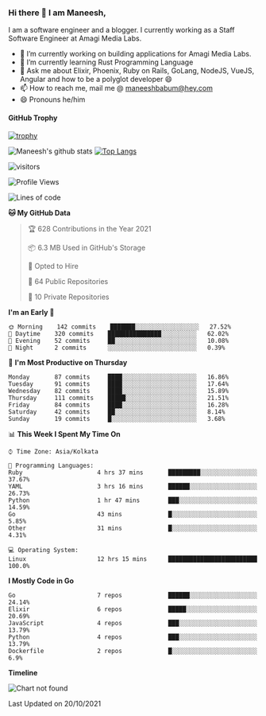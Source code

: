 ### Hi there 👋 I am Maneesh,

I am a software engineer and a blogger. I currently working as a Staff Software Engineer at Amagi Media Labs.


- 🔭 I’m currently working on building applications for Amagi Media Labs.
- 🌱 I’m currently learning Rust Programming Language
- 💬 Ask me about Elixir, Phoenix, Ruby on Rails, GoLang, NodeJS, VueJS, Angular and how to be a polyglot developer 😄
- 📫 How to reach me, mail me @ maneeshbabum@hey.com
- 😄 Pronouns he/him

#### GitHub Trophy
[![trophy](https://github-profile-trophy.vercel.app/?username=mbm-c)](https://github.com/ryo-ma/github-profile-trophy)

![Maneesh's github stats](https://github-readme-stats.vercel.app/api?username=mbm-c&show_icons=true)
[![Top Langs](https://github-readme-stats.vercel.app/api/top-langs/?username=mbm-c)](https://github.com/anuraghazra/github-readme-stats)


![visitors](https://visitor-badge.glitch.me/badge?page_id=maneeshbabu.maneeshbabu)

<!--START_SECTION:waka-->
![Profile Views](http://img.shields.io/badge/Profile%20Views-0-blue)

![Lines of code](https://img.shields.io/badge/From%20Hello%20World%20I%27ve%20Written-288083%20lines%20of%20code-blue)

**🐱 My GitHub Data** 

> 🏆 628 Contributions in the Year 2021
 > 
> 📦 6.3 MB Used in GitHub's Storage 
 > 
> 💼 Opted to Hire
 > 
> 📜 64 Public Repositories 
 > 
> 🔑 10 Private Repositories  
 > 
**I'm an Early 🐤** 

```text
🌞 Morning    142 commits    ███████░░░░░░░░░░░░░░░░░░   27.52% 
🌆 Daytime    320 commits    ███████████████░░░░░░░░░░   62.02% 
🌃 Evening    52 commits     ██░░░░░░░░░░░░░░░░░░░░░░░   10.08% 
🌙 Night      2 commits      ░░░░░░░░░░░░░░░░░░░░░░░░░   0.39%

```
📅 **I'm Most Productive on Thursday** 

```text
Monday       87 commits     ████░░░░░░░░░░░░░░░░░░░░░   16.86% 
Tuesday      91 commits     ████░░░░░░░░░░░░░░░░░░░░░   17.64% 
Wednesday    82 commits     ████░░░░░░░░░░░░░░░░░░░░░   15.89% 
Thursday     111 commits    █████░░░░░░░░░░░░░░░░░░░░   21.51% 
Friday       84 commits     ████░░░░░░░░░░░░░░░░░░░░░   16.28% 
Saturday     42 commits     ██░░░░░░░░░░░░░░░░░░░░░░░   8.14% 
Sunday       19 commits     █░░░░░░░░░░░░░░░░░░░░░░░░   3.68%

```


📊 **This Week I Spent My Time On** 

```text
⌚︎ Time Zone: Asia/Kolkata

💬 Programming Languages: 
Ruby                     4 hrs 37 mins       █████████░░░░░░░░░░░░░░░░   37.67% 
YAML                     3 hrs 16 mins       ██████░░░░░░░░░░░░░░░░░░░   26.73% 
Python                   1 hr 47 mins        ███░░░░░░░░░░░░░░░░░░░░░░   14.59% 
Go                       43 mins             █░░░░░░░░░░░░░░░░░░░░░░░░   5.85% 
Other                    31 mins             █░░░░░░░░░░░░░░░░░░░░░░░░   4.31%

💻 Operating System: 
Linux                    12 hrs 15 mins      █████████████████████████   100.0%

```

**I Mostly Code in Go** 

```text
Go                       7 repos             ██████░░░░░░░░░░░░░░░░░░░   24.14% 
Elixir                   6 repos             █████░░░░░░░░░░░░░░░░░░░░   20.69% 
JavaScript               4 repos             ███░░░░░░░░░░░░░░░░░░░░░░   13.79% 
Python                   4 repos             ███░░░░░░░░░░░░░░░░░░░░░░   13.79% 
Dockerfile               2 repos             █░░░░░░░░░░░░░░░░░░░░░░░░   6.9%

```


**Timeline**

![Chart not found](https://raw.githubusercontent.com/mbm-c/mbm-c/master/charts/bar_graph.png) 


 Last Updated on 20/10/2021
<!--END_SECTION:waka-->

<!--
**maneeshbabu/maneeshbabu** is a ✨ _special_ ✨ repository because its `README.md` (this file) appears on your GitHub profile.

Here are some ideas to get you started:

- 🔭 I’m currently working on ...
- 🌱 I’m currently learning ...
- 👯 I’m looking to collaborate on ...
- 🤔 I’m looking for help with ...
- 💬 Ask me about ...
- 📫 How to reach me: ...
- 😄 Pronouns: ...
- ⚡ Fun fact: ...
-->
